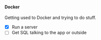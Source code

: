 #### Docker 

Getting used to Docker and trying to do stuff.

- [x] Run a server
- [ ] Get SQL talking to the app or outside

